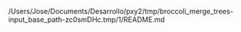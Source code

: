 /Users/Jose/Documents/Desarrollo/pxy2/tmp/broccoli_merge_trees-input_base_path-zc0smDHc.tmp/1/README.md